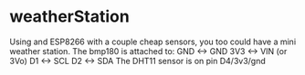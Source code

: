 # weatherStation
Using and ESP8266 with a couple cheap sensors, you too could have a mini weather station.
The bmp180 is attached to:
  GND <-> GND
  3V3 <-> VIN (or 3Vo)
  D1 <-> SCL
  D2 <-> SDA 
The DHT11 sensor is on pin D4/3v3/gnd

